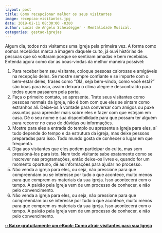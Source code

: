 ```yaml
---
layout: post
title: Como recepcionar melhor os seus visitantes
image: recepcao-visitantes.jpg
date: 2019-02-11 08:30:00 -0300
author: Lucas de Angelo Scheidegger - Mentalidade Musical. 
categories: gestao-igrejas
---
```


Algum dia, todos nós visitamos uma igreja pela primeira vez. A forma como somos recebidos marca a imagem daquele culto, já ouvi histórias de pessoas que só voltaram porque se sentiram amadas e bem recebidas. Entenda agora como dar as boas-vindas da melhor maneira possível:

<ol>
<li>Para receber bem seu visitante, coloque pessoas calorosas e amigáveis na recepção deles. Se mostre sempre confiante e se importe com o bem-estar deles, frases como “Olá, seja bem-vindo, como você está?” são boas para isso, assim deixará o clima alegre e descontraído para todos quem passarem pela porta.</li>
<li>Faça o primeiro contato, se apresente. Trate seus visitantes como pessoas normais da igreja, não é bom com que eles se sintam como estranhos ali. Deixe-os à vontade para conversar com amigos ou puxe assuntos para aprender mais sobre eles e fazer com que estejam em casa. Dê o seu nome e sua disponibilidade para que possam ter alguém para recorrer no caso de dúvidas ou informações.</li>
<li>Mostre para eles a entrada do templo ou apresente a igreja para eles, aí tudo depende do tempo e da estrutura da igreja, mas deixe pessoas preparadas para isso. Todo mundo gosta de conhecer o lugar em que frequenta.</li>
<li>Diga aos visitantes que eles podem participar do culto, mas sem pressioná-los para isto. Nem todo visitante sabe exatamente como se inscrever nas programações, então deixe-os livres e, quando for um momento oportuno, dê as informações para ajudar no processo.</li>
<li>Não venda a igreja para eles, ou seja, não pressione para que compreendam ou se interesse por tudo o que acontece, muito menos para que comprem os materiais da sua igreja. Isso acontecerá com o tempo. A paixão pela igreja vem de um processo de conhecer, e não pelo convencimento.</li>
<li>Não venda a igreja para eles, ou seja, não pressione para que compreendam ou se interesse por tudo o que acontece, muito menos para que comprem os materiais da sua igreja. Isso acontecerá com o tempo. A paixão pela igreja vem de um processo de conhecer, e não pelo convencimento.</li>
</ol>

[**:: Baixe gratuitamente um eBook: Como atrair visitantes para sua Igreja**](https://mkt.controlook.com/visitantes/)
